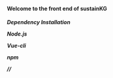 <h4> Welcome to the front end of sustainKG





<h5> Dependency Installation

Node.js

Vue-cli

npm 

//


